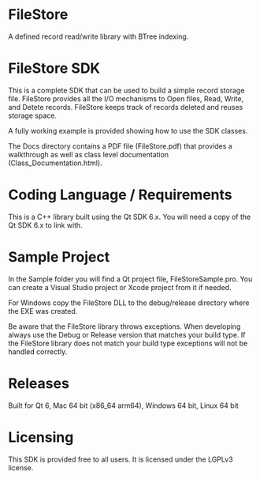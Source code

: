 # FileStore

A defined record read/write library with BTree indexing.


# FileStore SDK

This is a complete SDK that can be used to build a simple record storage file.
FileStore provides all the I/O mechanisms to Open files, Read, Write, and Detete records.
FileStore keeps track of records deleted and reuses storage space.

A fully working example is provided showing how to use the SDK classes.

The Docs directory contains a PDF file (FileStore.pdf) that provides a walkthrough as
well as class level documentation (Class_Documentation.html).


# Coding Language / Requirements

This is a C++ library built using the Qt SDK 6.x. You will need a copy 
of the Qt SDK 6.x to link with.


# Sample Project

In the Sample folder you will find a Qt project file, FileStoreSample.pro.  You can 
create a Visual Studio project or Xcode project from it if needed.

For Windows copy the FileStore DLL to the debug/release directory where the EXE was created.

Be aware that the FileStore library throws exceptions.  When developing always use the 
Debug or Release version that matches your build type.  If the FileStore library does not 
match your build type exceptions will not be handled correctly.


# Releases

Built for Qt 6, Mac 64 bit (x86_64 arm64), Windows 64 bit, Linux 64 bit


# Licensing

This SDK is provided free to all users.  It is licensed under the LGPLv3 license.

